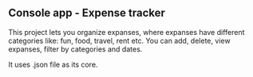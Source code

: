 ## Console app - Expense tracker
This project lets you organize expanses, where expanses have different categories like: fun, food, travel, rent etc.
You can add, delete, view expanses, filter by categories and dates. 

It uses .json file as its core.